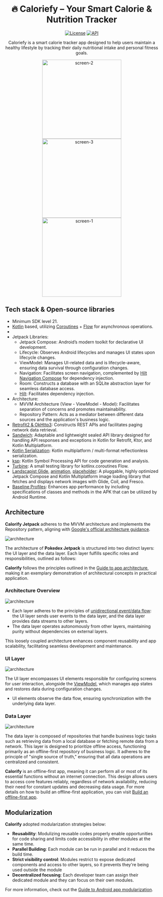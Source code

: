 <h1 align="center">🔥 Caloriefy – Your Smart Calorie & Nutrition Tracker</h1>

<p align="center">
  <a href="https://opensource.org/licenses/Apache-2.0"><img alt="License" src="https://img.shields.io/badge/License-Apache%202.0-blue.svg"/></a>
  <a href="https://android-arsenal.com/api?level=21"><img alt="API" src="https://img.shields.io/badge/API-21%2B-brightgreen.svg?style=flat"/></a>
</p>

<p align="center">  
Caloriefy is a smart calorie tracker app designed to help users maintain a healthy lifestyle by tracking their daily nutritional intake and personal fitness goals.
</p>

<!-- Simulate light green background using an image row with alt text -->
<p align="center">
  <img src="https://github.com/user-attachments/assets/7d258bca-2ed7-49ac-bbe0-555448248a84" alt="screen-2" width="260"/>
  <img src="https://github.com/user-attachments/assets/011feaf1-5f30-4fec-865e-987b576c79af" alt="screen-3" width="260"/>
  <img src="https://github.com/user-attachments/assets/6fe60c5d-51e0-40a1-8eca-d9669e1d5aec" alt="screen-1" width="260"/>
</p>

## Tech stack & Open-source libraries
- Minimum SDK level 21.
- [Kotlin](https://kotlinlang.org/) based, utilizing [Coroutines](https://github.com/Kotlin/kotlinx.coroutines) + [Flow](https://kotlin.github.io/kotlinx.coroutines/kotlinx-coroutines-core/kotlinx.coroutines.flow/) for asynchronous operations.
- 
- Jetpack Libraries:
  - Jetpack Compose: Android’s modern toolkit for declarative UI development.
  - Lifecycle: Observes Android lifecycles and manages UI states upon lifecycle changes.
  - ViewModel: Manages UI-related data and is lifecycle-aware, ensuring data survival through configuration changes.
  - Navigation: Facilitates screen navigation, complemented by [Hilt Navigation Compose](https://developer.android.com/jetpack/compose/libraries#hilt) for dependency injection.
  - Room: Constructs a database with an SQLite abstraction layer for seamless database access.
  - [Hilt](https://dagger.dev/hilt/): Facilitates dependency injection.
- Architecture:
  - MVVM Architecture (View - ViewModel - Model): Facilitates separation of concerns and promotes maintainability.
  - Repository Pattern: Acts as a mediator between different data sources and the application's business logic.
- [Retrofit2 & OkHttp3](https://github.com/square/retrofit): Constructs REST APIs and facilitates paging network data retrieval.
- [Sandwich](https://github.com/skydoves/Sandwich): Adaptable and lightweight sealed API library designed for handling API responses and exceptions in Kotlin for Retrofit, Ktor, and Kotlin Multiplatform.
- [Kotlin Serialization](https://github.com/Kotlin/kotlinx.serialization): Kotlin multiplatform / multi-format reflectionless serialization.
- [ksp](https://github.com/google/ksp): Kotlin Symbol Processing API for code generation and analysis.
- [Turbine](https://github.com/cashapp/turbine): A small testing library for kotlinx.coroutines Flow.
- [Landscapist Glide](https://github.com/skydoves/landscapist#glide), [animation](https://github.com/skydoves/landscapist#animation), [placeholder](https://github.com/skydoves/landscapist#placeholder): A pluggable, highly optimized Jetpack Compose and Kotlin Multiplatform image loading library that fetches and displays network images with Glide, Coil, and Fresco.
- [Baseline Profiles](https://medium.com/proandroiddev/improve-your-android-app-performance-with-baseline-profiles-297f388082e6): Enhances app performance by including specifications of classes and methods in the APK that can be utilized by Android Runtime.


## Architecture
**Calorify Jetpack** adheres to the MVVM architecture and implements the Repository pattern, aligning with [Google's official architecture guidance](https://developer.android.com/topic/architecture).

![architecture](https://github.com/user-attachments/assets/09ca369a-968a-435e-bb89-f1856120bac5)

The architecture of **Pokedex Jetpack** is structured into two distinct layers: the UI layer and the data layer. Each layer fulfills specific roles and responsibilities, outlined as follows:

**Calorify** follows the principles outlined in the [Guide to app architecture](https://developer.android.com/topic/architecture), making it an exemplary demonstration of architectural concepts in practical application.

### Architecture Overview

![architecture](https://github.com/user-attachments/assets/29f555f6-2339-40dc-899c-79835b0c7fb7)

- Each layer adheres to the principles of [unidirectional event/data flow](https://developer.android.com/topic/architecture/ui-layer#udf): the UI layer sends user events to the data layer, and the data layer provides data streams to other layers.
- The data layer operates autonomously from other layers, maintaining purity without dependencies on external layers.

This loosely coupled architecture enhances component reusability and app scalability, facilitating seamless development and maintenance.

### UI Layer

![architecture](https://github.com/user-attachments/assets/80d123e6-e72b-4ca8-998b-a9edec78ae19)

The UI layer encompasses UI elements responsible for configuring screens for user interaction, alongside the [ViewModel](https://developer.android.com/topic/libraries/architecture/viewmodel), which manages app states and restores data during configuration changes.
- UI elements observe the data flow, ensuring synchronization with the underlying data layer.

### Data Layer

![architecture](https://github.com/user-attachments/assets/0bdebc42-69a1-41a2-ad8f-d57d3cbf9124)

The data layer is composed of repositories that handle business logic tasks such as retrieving data from a local database or fetching remote data from a network. This layer is designed to prioritize offline access, functioning primarily as an offline-first repository of business logic. It adheres to the principle of "single source of truth," ensuring that all data operations are centralized and consistent.<br>

**Calorify** is an offline-first app, meaning it can perform all or most of its essential functions without an internet connection. This design allows users to access core features reliably, regardless of network availability, reducing their need for constant updates and decreasing data usage. For more details on how to build an offline-first application, you can visit [Build an offline-first app](https://developer.android.com/topic/architecture/data-layer/offline-first).

## Modularization

**Calorify** adopted modularization strategies below:

- **Reusability**: Modulizing reusable codes properly enable opportunities for code sharing and limits code accessibility in other modules at the same time.
- **Parallel Building**: Each module can be run in parallel and it reduces the build time.
- **Strict visibility control**: Modules restrict to expose dedicated components and access to other layers, so it prevents they're being used outside the module
- **Decentralized focusing**: Each developer team can assign their dedicated module and they can focus on their own modules.

For more information, check out the [Guide to Android app modularization](https://developer.android.com/topic/modularization).
